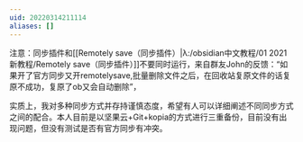 ```yaml
---
uid: 20220314211114
aliases: []
---
```

注意：同步插件和[[Remotely save（同步插件）|λ:/obsidian中文教程/01 2021新教程/Remotely save（同步插件）]]不要同时运行，来自群友John的反馈：“如果开了官方同步又开remotelysave,批量删除文件之后，在回收站复原文件的话复原不成功，复原了ob又会自动删除”，

实质上，我对多种同步方式并存持谨慎态度，希望有人可以详细阐述不同同步方式之间的配合。本人目前是以坚果云+Git+kopia的方式进行三重备份，目前没有出现问题，但没有测试是否有官方同步有冲突。